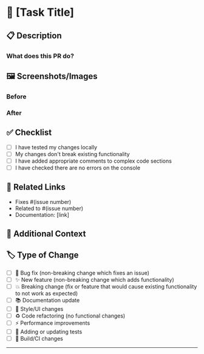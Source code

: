 # 🎯 [Task Title]

<!-- Provide a clear, concise title for this task/feature -->

## 📋 Description

### What does this PR do?

<!-- Describe the changes you've made and why -->

## 🖼️ Screenshots/Images

<!-- Add screenshots, GIFs, or other visual materials that help explain your changes -->
<!-- You can drag and drop images directly into this text area -->

### Before

<!-- Show the current state (if applicable) -->

### After

<!-- Show your changes -->

## ✅ Checklist

<!-- Check off items as you complete them -->

- [ ] I have tested my changes locally
- [ ] My changes don't break existing functionality
- [ ] I have added appropriate comments to complex code sections
- [ ] I have checked there are no errors on the console

## 🔗 Related Links

<!-- Link to related issues, tickets, or documentation -->

- Fixes #(issue number)
- Related to #(issue number)
- Documentation: [link]

## 🤔 Additional Context

<!-- Add any other context about the pull request here -->
<!-- Questions for reviewers, known issues, future improvements, etc. -->

## 🏷️ Type of Change

<!-- Check the type of change this PR introduces -->

- [ ] 🐛 Bug fix (non-breaking change which fixes an issue)
- [ ] ✨ New feature (non-breaking change which adds functionality)
- [ ] 💥 Breaking change (fix or feature that would cause existing functionality to not work as expected)
- [ ] 📚 Documentation update
- [ ] 🎨 Style/UI changes
- [ ] ♻️ Code refactoring (no functional changes)
- [ ] ⚡ Performance improvements
- [ ] 🧪 Adding or updating tests
- [ ] 🔧 Build/CI changes

---

<!--
📝 Tips for a great PR:
- Use clear, descriptive commit messages
- Keep changes focused and atomic
- Include screenshots for UI changes
- Test your changes thoroughly
- Be responsive to feedback during review
-->
